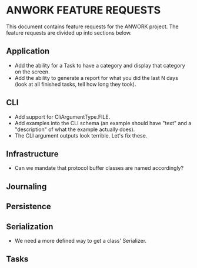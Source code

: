 # ANWORK FEATURE REQUESTS

This document contains feature requests for the ANWORK project. The feature requests are divided up
into sections below.

## Application
- Add the ability for a Task to have a category and display that category on the screen.
- Add the ability to generate a report for what you did the last N days (look at all
  finished tasks, tell how long they took).

## CLI
- Add support for CliArgumentType.FILE.
- Add examples into the CLI schema (an example should have "text" and a "description" of what the
  example actually does).
- The CLI argument outputs look terrible. Let's fix these.

## Infrastructure
- Can we mandate that protocol buffer classes are named accordingly?

## Journaling

## Persistence

## Serialization
- We need a more defined way to get a class' Serializer.

## Tasks